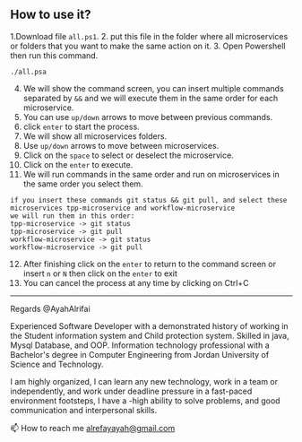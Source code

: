 ## How to use it?
1.Download file `all.ps1`.
2. put this file in the folder where all microservices or folders that you want to make the same action on it.
3. Open Powershell then run this command.
  ```
  ./all.psa
  ```
4. We will show the command screen, you can insert multiple commands separated by `&&` and we will execute them in the same order for each microservice.
5. You can use `up/down` arrows to move between previous commands.
6. click `enter` to start the process.
7. We will show all microservices folders.
8. Use `up/down` arrows to move between microservices.
9. Click on the `space` to select or deselect the microservice.
10. Click on the `enter` to execute.
11. We will run commands in the same order and run on microservices in the same order you select them.
  ```
  if you insert these commands git status && git pull, and select these microservices tpp-microservice and workflow-microservice
  we will run them in this order:
  tpp-microservice -> git status
  tpp-microservice -> git pull
  workflow-microservice -> git status
  workflow-microservice -> git pull
  ```
12. After finishing click on the `enter` to return to the command screen or insert `n` or `N` then click on the `enter` to exit
13. You can cancel the process at any time by clicking on Ctrl+C

---

Regards @AyahAlrifai

Experienced Software Developer with a demonstrated history of working in the Student information system and Child protection system. 
Skilled in java, Mysql Database, and OOP. Information technology professional with a Bachelor's degree in Computer Engineering from 
Jordan University of Science and Technology.

I am highly organized, I can learn any new technology, work in a team or independently, and work under deadline pressure in a fast-paced 
environment footsteps, I have a -high ability to solve problems, and good communication and interpersonal skills.

 📫 How to reach me alrefayayah@gmail.com

